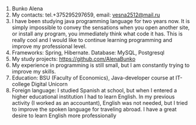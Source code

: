 1. Bunko Alena
2. My contacts: tel.+375295297659, email: vesna2512@mail.ru
3. I have been studying java programming language for two years now. It is simply impossible to convey the sensations when you open another site, or install any program, you immediately think what code it has. This is really cool and I would like to continue learning programming and improve my professional level.
4. Frameworks: Spring, Hibernate. 
   Database: MySQL, Postgresql
5. My study projects: https://github.com/AlenaBunko
6. My experience in programming is still small, but I am constantly trying to improve my skills.
7. Education: BSU (Faculty of Economics), Java-developer course at IT-college Digital Unicorn
8. Foreign language: I studied Spanish at school, but when I entered a higher educational institution I had to learn English. In my previous activity (I worked as an accountant), English was not needed, but I tried to improve the spoken language for traveling abroad. I have a great desire to learn English more professionally
